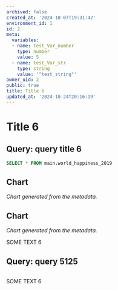 ```yaml
---
archived: false
created_at: '2024-10-07T19:31:42'
environment_id: 1
id: 2
meta:
  variables:
  - name: test_Var_number
    type: number
    value: 5
  - name: test_Var_str
    type: string
    value: '"test_string"'
owner_uid: 2
public: true
title: Title 6
updated_at: '2024-10-24T20:16:19'
---
```


# Title 6

<!--
cell_type: query
created_at: '2024-10-23T03:48:45'
id: 23
meta:
  engine: 1
  title: query title 6
updated_at: '2024-10-24T20:16:19'
-->
## Query: query title 6

```sql
SELECT * FROM main.world_happiness_2019
```


<!--
cell_type: chart
created_at: '2024-10-24T20:16:19'
id: 31
meta:
  chart:
    type: line
    x_axis:
      col_idx: 0
      label: ''
    y_axis:
      label: ''
      series: {}
  collapsed: false
  data:
    source_type: cell_above
    transformations:
      format: {}
  title: ''
  visual: {}
updated_at: '2024-10-24T20:16:19'
-->
## Chart

*Chart generated from the metadata.*


<!--
cell_type: chart
created_at: '2024-10-23T03:48:45'
id: 24
meta:
  chart:
    type: line
    x_axis:
      col_idx: 0
      label: ''
    y_axis:
      label: ''
      series: {}
  collapsed: false
  data:
    source_type: cell_above
    transformations:
      format: {}
  title: ''
  visual: {}
updated_at: '2024-10-23T03:48:45'
-->
## Chart

*Chart generated from the metadata.*


<!--
cell_type: text
created_at: '2024-10-23T03:48:45'
id: 25
meta:
  collapsed: false
updated_at: '2024-10-23T03:48:45'
-->
<p>SOME TEXT 6</p>


<!--
cell_type: query
created_at: '2024-10-07T19:31:42'
id: 14
meta:
  engine: 1
  title: query 5125
updated_at: '2024-10-23T03:49:14'
-->
## Query: query 5125

```sql

```


<!--
cell_type: text
created_at: '2024-10-11T19:58:02'
id: 15
meta:
  collapsed: false
updated_at: '2024-10-15T16:32:58'
-->
<p>SOME TEXT 6</p>
